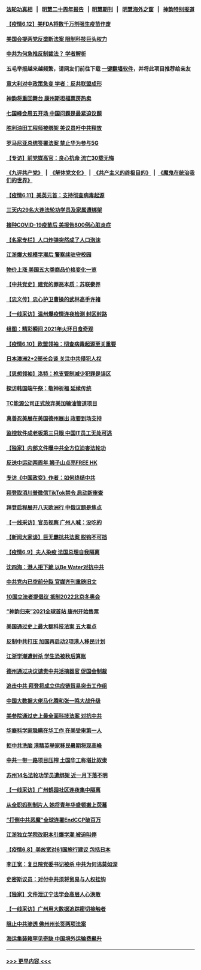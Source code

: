 #### [法轮功真相](https://github.com/gfw-breaker/truth/blob/master/README.md?t=0) &nbsp;&nbsp;|&nbsp;&nbsp; [明慧二十周年报告](https://github.com/gfw-breaker/mh-reports/blob/master/README.md?t=0) &nbsp;&nbsp;|&nbsp;&nbsp;[明慧期刊](https://github.com/gfw-breaker/mh-qikan) &nbsp;&nbsp;|&nbsp;&nbsp; [明慧海外之窗](https://github.com/gfw-breaker/mh-news/blob/master/README.md?t=0) &nbsp;&nbsp;|&nbsp;&nbsp; [神韵特别报道](https://github.com/gfw-breaker/mh-news/blob/master/shenyun.md?t=0)
#### [【疫情6.12】美FDA将数千万剂强生疫苗作废](../pages/nf4514/n13017379.md?t=06122052) 
#### [美国会提两党反垄断法案 限制科技巨头权力](../pages/nf4514/n13016438.md?t=06122052) 
#### [中共为何急推反制裁法？ 学者解析](../pages/nf4514/n13016503.md?t=06122052) 
#### 五毛举报越来越频繁，请网友们前往下载 [一键翻墙软件](https://github.com/gfw-breaker/ssr-accounts)，并将此项目推荐给亲友
#### [意大利对中政策急变 学者：反共联盟成形](../pages/nf4514/n13014345.md?t=06122052) 
#### [神韵将重回舞台 康州斯坦福票房热卖](../pages/nf4514/n13016034.md?t=06122052) 
#### [七国峰会周五开场 中国问题是最紧迫议题](../pages/nf4514/n13016362.md?t=06122052) 
#### [胜利油田工程师被绑架 美议员吁中共释放](../pages/nf4514/n13016246.md?t=06122052) 
#### [罗马尼亚总统签署法案 禁止华为参与5G](../pages/nf4514/n13015943.md?t=06122052) 
#### [【专访】前党媒高官：良心抗命 流亡30载无悔](../pages/nf4514/n13015689.md?t=06122052) 
#### [《九评共产党》](https://github.com/begood0513/9ping.md/blob/master/README.md) &nbsp;|&nbsp; [《解体党文化》](../../../../jtdwh.md/blob/master/README.md)  &nbsp;|&nbsp; [《共产主义的终极目的》](../../../../gczydzjmd.md/blob/master/README.md) &nbsp;|&nbsp; [《魔鬼在统治我们的世界》](../../../../mgztzwmdsj.md/blob/master/README.md) 
#### [【疫情6.11】美英元首：支持彻查病毒起源](../pages/nf4514/n13015207.md?t=06122052) 
#### [三天内29名大连法轮功学员及家属遭绑架](../pages/nf4514/n13012641.md?t=06122052) 
#### [接种COVID-19疫苗后 美报告800例心脏炎症](../pages/nf4514/n13013900.md?t=06122052) 
#### [【名家专栏】人口炸弹突然成了人口泡沫](../pages/nf4514/n13012901.md?t=06122052) 
#### [江浙爆大规模学潮后 警察续驻守校园](../pages/nf4514/n13013665.md?t=06122052) 
#### [物价上涨 美国五大类商品价格变化一览](../pages/nf4514/n13013724.md?t=06122052) 
#### [【中共党史】建党的罪恶本质：苏联豢养](../pages/nf4514/n13011888.md?t=06122052) 
#### [【忠义传】忠心护卫曹操的武林高手许褚](../pages/nf4514/n13008207.md?t=06122052) 
#### [【一线采访】温州爆疫情连夜检测 封区封路](../pages/nf4514/n13013442.md?t=06122052) 
#### [组图：精彩瞬间 2021年火环日食奇观](../pages/nf4514/n13013098.md?t=06122052) 
#### [【疫情6.10】欧盟领袖：彻查病毒起源至关重要](../pages/nf4514/n13012420.md?t=06122052) 
#### [日本澳洲2+2部长会谈 关注中共侵犯人权](../pages/nf4514/n13011324.md?t=06122052) 
#### [【思想领袖】洛特：枪支管制减少犯罪是误区](../pages/nf4514/n12940574.md?t=06122052) 
#### [探访韩国端午祭：敬神祈福 延续传统](../pages/nf4514/n13011474.md?t=06122052) 
#### [TC能源公司正式放弃美加输油管道项目](../pages/nf4514/n13011675.md?t=06122052) 
#### [真善忍美展在美国德州展出 政要到场支持](../pages/nf4514/n13010579.md?t=06122052) 
#### [监控软件成老板第三只眼 中国IT员工无处可逃](../pages/nf4514/n13011171.md?t=06122052) 
#### [【独家】内部文件曝中共全方位迫害法轮功](../pages/nf4514/n12998099.md?t=06122052) 
#### [反送中运动两周年 狮子山点亮FREE HK](../pages/nf4514/n13010961.md?t=06122052) 
#### [专访《中国政变》作者：如何终结中共](../pages/nf4514/n13010323.md?t=06122052) 
#### [拜登取消川普微信TikTok禁令 启动新审查](../pages/nf4514/n13010792.md?t=06122052) 
#### [拜登启程展开八天欧洲行 中俄议题是焦点](../pages/nf4514/n13010507.md?t=06122052) 
#### [【一线采访】官员视察 广州人喊：没吃的](../pages/nf4514/n13010469.md?t=06122052) 
#### [【新闻大家谈】巨无霸抗共法案 脱钩不可挡](../pages/nf4514/n13008851.md?t=06122052) 
#### [【疫情6.9】夫人染疫 法国总理自我隔离](../pages/nf4514/n13009873.md?t=06122052) 
#### [沈四海：港人拒下跪 以Be Water对抗中共](../pages/nf4514/n13009526.md?t=06122052) 
#### [中共党内已空前分裂 官媒齐刊重磅旧文](../pages/nf4514/n13009978.md?t=06122052) 
#### [10国立法者提倡议 抵制2022北京冬奥会](../pages/nf4514/n13008877.md?t=06122052) 
#### [“神韵归来”2021全球首站 康州开始售票](../pages/nf4514/n13009163.md?t=06122052) 
#### [美国通过史上最大额科技法案 五大看点](../pages/nf4514/n13008950.md?t=06122052) 
#### [反制中共打压 加国再启动2项港人移民计划](../pages/nf4514/n13008531.md?t=06122052) 
#### [江浙学潮遭封杀 学生恐被秋后算账](../pages/nf4514/n13007968.md?t=06122052) 
#### [德州通过决议谴责中共活摘器官 促国会制裁](../pages/nf4514/n13009046.md?t=06122052) 
#### [追击中共 拜登将成立供应链贸易突击工作组](../pages/nf4514/n13007965.md?t=06122052) 
#### [中国大数据大佬马化腾和张一鸣大战升级](../pages/nf4514/n13008825.md?t=06122052) 
#### [美参院通过史上最全面科技法案 对抗中共](../pages/nf4514/n13007924.md?t=06122052) 
#### [华裔科学家隐瞒在华工作 在美受审第一人](../pages/nf4514/n13008002.md?t=06122052) 
#### [拒中共洗脑 港精英举家移民暑期将现高峰](../pages/nf4514/n13008457.md?t=06122052) 
#### [中共一带一路项目压榨 土国华工称堪比奴隶](../pages/nf4514/n13003720.md?t=06122052) 
#### [苏州14名法轮功学员遭绑架 近一月下落不明](../pages/nf4514/n13007209.md?t=06122052) 
#### [【一线采访】广州鹤园社区连夜集中隔离](../pages/nf4514/n13008208.md?t=06122052) 
#### [从全职妈到制片人 她将青年华盛顿搬上荧幕](../pages/nf4514/n13007553.md?t=06122052) 
#### [“打倒中共恶魔”全球连署EndCCP破百万](../pages/nf4514/n13006728.md?t=06122052) 
#### [江浙独立学院改职本引爆学潮 被迫叫停](../pages/nf4514/n13005910.md?t=06122052) 
#### [【疫情6.8】美放宽对61国旅行建议 包括日本](../pages/nf4514/n13007207.md?t=06122052) 
#### [李正宽：复旦院党委书记被杀 中共为何讳莫如深](../pages/nf4514/n13006751.md?t=06122052) 
#### [史密斯议员：对付中共须将贸易与人权挂钩](../pages/nf4514/n13006316.md?t=06122052) 
#### [【独家】文件泄辽宁法学会高层人心涣散](../pages/nf4514/n13004923.md?t=06122052) 
#### [【一线采访】广州用大数据追踪密切接触者](../pages/nf4514/n13006305.md?t=06122052) 
#### [阻止中共渗透 佛州州长签两项法案](../pages/nf4514/n13006230.md?t=06122052) 
#### [海运集装箱罕见奇缺 中国境外运输费飙升](../pages/nf4514/n13006100.md?t=06122052) 

----
#### [ >>> 更早内容 <<< ](../indexes/nf4514-earlier.md)
